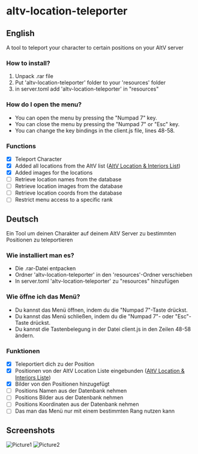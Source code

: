 # altv-location-teleporter

## English

A tool to teleport your character to certain positions on your AltV server

### How to install?

1. Unpack .rar file
2. Put 'altv-location-teleporter' folder to your 'resources' folder
3. in server.toml add 'altv-location-teleporter' in "resources"

### How do I open the menu?

- You can open the menu by pressing the "Numpad 7" key.
- You can close the menu by pressing the "Numpad 7" or "Esc" key.
- You can change the key bindings in the client.js file, lines 48-58.

### Functions

- [x] Teleport Character
- [x] Added all locations from the AltV list ([AltV Location & Interiors List](https://docs.altv.mp/gta/articles/references/interiors-and-locations.html))
- [x] Added images for the locations
- [ ] Retrieve location names from the database
- [ ] Retrieve location images from the database
- [ ] Retrieve location coords from the database
- [ ] Restrict menu access to a specific rank

## Deutsch

Ein Tool um deinen Charakter auf deinem AltV Server zu bestimmten Positionen zu teleportieren

### Wie installiert man es?

- Die .rar-Datei entpacken
- Ordner 'altv-location-teleporter' in den 'resources'-Ordner verschieben
- In server.toml 'altv-location-teleporter' zu "resources" hinzufügen

### Wie öffne ich das Menü?

- Du kannst das Menü öffnen, indem du die "Numpad 7"-Taste drückst.
- Du kannst das Menü schließen, indem du die "Numpad 7"- oder "Esc"-Taste drückst.
- Du kannst die Tastenbelegung in der Datei client.js in den Zeilen 48-58 ändern.

### Funktionen

- [x] Teleportiert dich zu der Position
- [x] Positionen von der AltV Location Liste eingebunden ([AltV Location & Interiors Liste](https://docs.altv.mp/gta/articles/references/interiors-and-locations.html))
- [x] Bilder von den Positionen hinzugefügt
- [ ] Positions Namen aus der Datenbank nehmen
- [ ] Positions Bilder aus der Datenbank nehmen
- [ ] Positions Koordinaten aus der Datenbank nehmen
- [ ] Das man das Menü nur mit einem bestimmten Rang nutzen kann

## Screenshots

![Picture1](https://i.imgur.com/OtZUf9W.png)
![Picture2](https://i.imgur.com/JzOpbnr.png)
